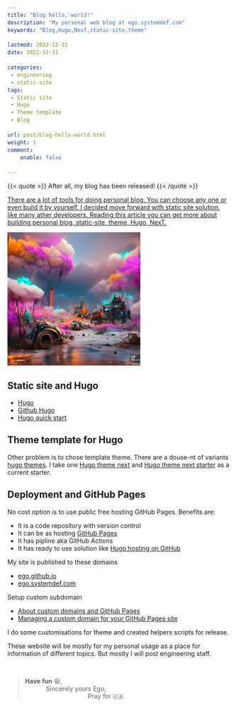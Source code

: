 ```yaml
---
title: "Blog hello, world!"
description: "My personal web blog at ego.systemdef.com"
keywords: "Blog,Hugo,NexT,static-site,theme"

lastmod: 2022-12-31
date: 2022-12-31

categories:
 - engineering
 - static-site
tags:
 - Static site
 - Hugo
 - Theme template
 - Blog

url: post/blog-hello-world.html
weight: 1
comment:
    enable: false

---
```


{{< quote >}}
After all, my blog has been released!
{{< /quote >}}

<a href="/post/blog-hello-world.html">There are a lot of tools for doing personal blog. You can choose any one or even build it by yourself. I decided move forward with static site solution, like many ather developers. Reading this article you can get more about building personal blog, static-site, theme, Hugo, NexT.</a>

[//]: # (Fix JS error about post-comments)
<pre class="post-comments" style="display:none"></pre>
<img src="/images/post/hello-world.jpg" alt="My personal web blog at ego.systemdef.com" width="300"/>


<!--more-->


## Static site and Hugo

  * [Hugo](https://gohugo.io)
  * [Github Hugo](https://github.com/gohugoio/hugo)
  * [Hugo quick start](https://gohugo.io/getting-started/quick-start/)

## Theme template for Hugo
Other problem is to chose template theme.
There are a douse-nt of variants [hugo themes](https://themes.gohugo.io).
I take one [Hugo theme next](https://github.com/hugo-next/hugo-theme-next)
and [Hugo theme next starter](https://github.com/hugo-next/hugo-theme-next-starter) as a current starter.


## Deployment and GitHub Pages
No cost option is to use public free hosting GitHub Pages.
Benefits are:
* It is a code repository with version control
* It can be as hosting [GitHub Pages](https://pages.github.com/)
* It has pipline aka GitHub Actions
* It has ready to use solution like [Hugo hosting on GitHub](https://gohugo.io/hosting-and-deployment/hosting-on-github/)

My site is published to these domains

* [ego.github.io](https://ego.github.io)
* [ego.systemdef.com](https://ego.systemdef.com)

Setup custom subdomain

* [About custom domains and GitHub Pages](https://docs.github.com/en/pages/configuring-a-custom-domain-for-your-github-pages-site/about-custom-domains-and-github-pages)
* [Managing a custom domain for your GitHub Pages site](https://docs.github.com/en/pages/configuring-a-custom-domain-for-your-github-pages-site/managing-a-custom-domain-for-your-github-pages-site#configuring-a-subdomain)

I do some customisations for theme and created helpers scripts for release.

These website will be mostly for my personal usage 
as a place for information of different topics.
But mostly I will post engineering staff.

&nbsp;

> __Have fun__ :laughing:,  
> &nbsp;&nbsp;&nbsp;&nbsp;&nbsp;
> &nbsp;&nbsp;&nbsp;&nbsp;&nbsp;
> Sincerely yours Ego,
> &nbsp;&nbsp;&nbsp;&nbsp;&nbsp;\
> &nbsp;&nbsp;&nbsp;&nbsp;&nbsp;
> &nbsp;&nbsp;&nbsp;&nbsp;&nbsp;
> &nbsp;&nbsp;&nbsp;&nbsp;&nbsp;
> &nbsp;&nbsp;&nbsp;&nbsp;&nbsp;
> &nbsp;&nbsp;&nbsp;&nbsp;&nbsp;
> &nbsp;&nbsp;&nbsp;&nbsp;&nbsp;
> Pray for :ukraine:

&nbsp;\
&nbsp;
